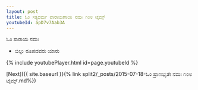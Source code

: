 ```yaml
---
layout: post
title: ಓಂ ಸತ್ಯಧರ್ಮ ಪಾರಾಯಣಾಯ ನಮಃ ೧೦೮ ಟೈಮ್ಸ್
youtubeId: apD7v7Aab3A
---
```

 
 
ಓಂ  ಸಾರಾಯ  ನಮಃ  
 
 -  ಬಿಲ್ಲು ರೂಪದವರು ಯಾರು 
 
  
 
  
 
 
 
 
 
 


{% include youtubePlayer.html id=page.youtubeId %}
 
[Next]({{ site.baseurl }}{% link  split2/_posts/2015-07-18-ಓಂ ಪ್ರಾಣಭೃತೇ ನಮಃ ೧೦೮ ಟೈಮ್ಸ್.md%})
 
